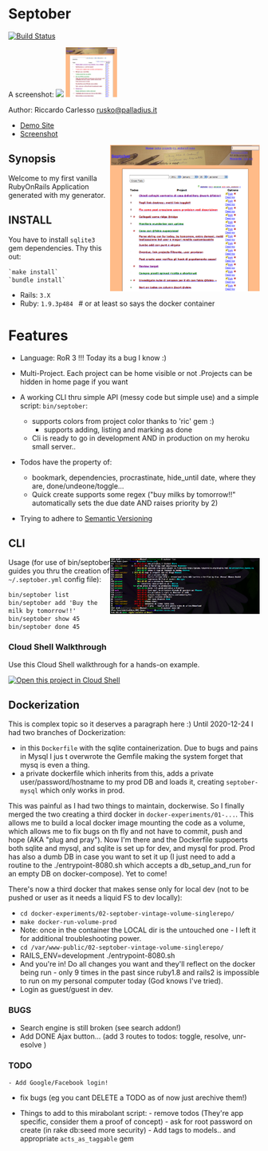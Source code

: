 # Septober

[![Build Status](https://secure.travis-ci.org/palladius/septober.png)](http://travis-ci.org/palladius/septober)
 
 A screenshot:
 <img src='http://www.palladius.it/palladius.jpg' height='100' />
 <img src='https://github.com/palladius/septober/raw/master/doc/Screenshot.png' height='100' />

 Author: Riccardo Carlesso <rusko@palladius.it>

* [Demo Site](http://septober.heroku.com/)
* [Screenshot](https://github.com/palladius/septober/raw/master/doc/Screenshot.png)

<img src="https://github.com/palladius/septober/raw/master/doc/Screenshot.png" width="300" alt="Screenshot for Septober" align='right' />


## Synopsis 

  Welcome to my first vanilla RubyOnRails Application generated with my generator.
  
## INSTALL 

  You have to install `sqlite3` gem dependencies. Thy this out:

	`make install`
	`bundle install`

  * Rails: `3.X`
  * Ruby: `1.9.3p484 ` # or at least so says the docker container
  
# Features 
  
  - Language: RoR 3 !!! Today its a bug I know :)
  
  - Multi-Project. Each project can be home visible or not
   .Projects can be hidden in home page if you want 
  
   
  - A working CLI thru simple API (messy code but simple use) and a simple script: `bin/septober`:
    - supports colors from project color thanks to 'ric' gem :)
		- supports adding, listing and marking as done
    - Cli is ready to go in development AND in production on my heroku small server..

  - Todos have the property of:
    - bookmark, dependencies, procrastinate, hide_until date, where they are, done/undeone/toggle...
    - Quick create supports some regex ("buy milks by tomorrow!!" automatically sets the due date AND raises priority by 2)

  - Trying to adhere to [Semantic Versioning](http://semver.org/)

## CLI

<img src="https://github.com/palladius/septober/raw/master/doc/CliScreenshot.png" width="300" alt="Screenshot for Septober CLI" align='right' />

Usage (for use of bin/septober guides you thru the creation of `~/.septober.yml` config file):

	bin/septober list
	bin/septober add 'Buy the milk by tomorrow!!'
	bin/septober show 45
	bin/septober done 45

### Cloud Shell Walkthrough

Use this Cloud Shell walkthrough for a hands-on example.

[![Open this project in Cloud Shell](http://gstatic.com/cloudssh/images/open-btn.png)](https://console.cloud.google.com/cloudshell/open?git_repo=https://github.com/palladius/septober&page=editor&tutorial=walkthrough.md)

## Dockerization

This is complex topic so it deserves a paragraph here :)
Until 2020-12-24 I had two branches of Dockerization:
* in this `Dockerfile` with the sqlite containerization. Due to bugs and pains in Mysql I jus t overwrote the Gemfile making the system forget that
   mysq is even a thing.
* a private dockerfile which inherits from this, adds a private user/password/hostname to my prod DB and loads it, creating `septober-mysql` which only works in prod.

This was painful as I had two things to maintain, dockerwise. So I finally merged the two creating a third docker in `docker-experiments/01-...`. This allows me to build
a local docker image mounting the code as a volume, which allows me to fix bugs on th fly and not have to commit, push and hope (AKA "plug and pray").
Now I'm there and the Dockerfile suppoerts both sqlite and mysql, and sqlite is set up for dev, and mysql for prod. Prod has also a dumb DB in case you want to set it up
(I just need to add a routine to the ./entrypoint-8080.sh which accepts a db_setup_and_run for an empty DB on docker-compose). Yet to come!

There's now a third docker that makes sense only for local dev (not to be pushed or user as it needs a liquid FS to dev locally):

* `cd docker-experiments/02-septober-vintage-volume-singlerepo/ `
* `make docker-run-volume-prod `
* Note: once in the container the LOCAL dir is the untouched one - I left it for additional troubleshooting power.
* `cd /var/www-public/02-septober-vintage-volume-singlerepo/`
* RAILS_ENV=development ./entrypoint-8080.sh 
* And you're in! Do all changes you want and they'll reflect on the docker being run - only 9 times in the past since ruby1.8 and rails2 is impossible to run on my personal computer today (God knows I've tried).
* Login as guest/guest in dev.

### BUGS

- Search engine is still broken (see search addon!)
- Add DONE Ajax button... (add 3 routes to todos: toggle, resolve, unr-esolve )
    
### TODO 

	- Add Google/Facebook login!
  
  - fix bugs (eg you cant DELETE a TODO as of now just arechive them!)

  -  Things to add to this mirabolant script:
    - remove todos (They're app specific, consider them a proof of concept)
    - ask for root password on create (in rake db:seed more security) 
    - Add tags to models.. and appropriate `acts_as_taggable` gem
    
